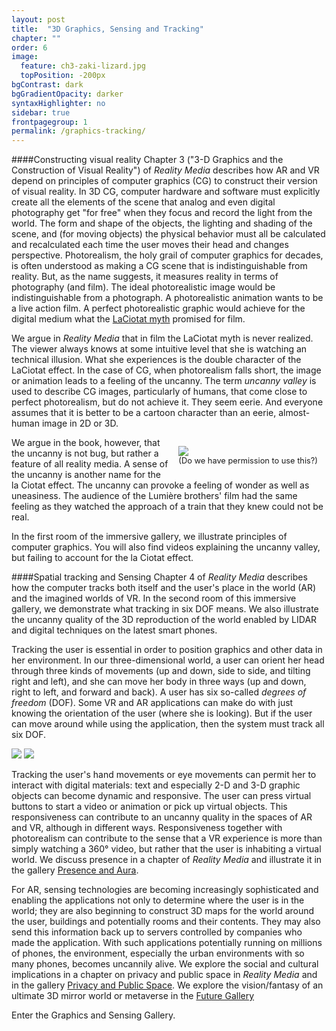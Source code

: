 ```yaml
---
layout: post
title:  "3D Graphics, Sensing and Tracking"
chapter: ""
order: 6
image:
  feature: ch3-zaki-lizard.jpg
  topPosition: -200px
bgContrast: dark
bgGradientOpacity: darker
syntaxHighlighter: no
sidebar: true
frontpagegroup: 1
permalink: /graphics-tracking/
---
```

####Constructing visual reality
Chapter 3 ("3-D Graphics and the Construction of Visual Reality") of *Reality Media* describes how AR and VR depend on principles of computer graphics (CG) to construct their version of visual reality. 
In 3D CG, computer hardware and software must explicitly create all the elements of the scene that analog and even digital photography get "for free" when they focus and record the light from the world. The form and shape of the objects, the lighting and shading of the scene, and (for moving objects) the physical behavior must all be calculated and recalculated each time the user moves their head and changes perspective.  Photorealism, the holy grail of computer graphics for decades, is often understood as making a CG scene that is indistinguishable from reality. But, as the name suggests, it measures reality in terms of photography (and film). The ideal photorealistic image would be indistinguishable from a photograph. A photorealistic animation wants to be a live action film. A perfect photorealistic graphic would achieve for the digital medium what the <a class="exlink" href="{{site.baseurl}}/what-are-reality-media">LaCiotat myth</a> promised for film.

We argue in *Reality Media* that in film the LaCiotat myth is never realized. The viewer always knows at some intuitive level that she is watching an technical illusion.  What she experiences is the double character of the LaCiotat effect. In the case of CG, when photorealism falls short, the image or animation leads  to a feeling of the uncanny. The term *uncanny valley* is used to describe CG images, particularly of humans, that come close to perfect photorealism, but do not achieve it. They seem eerie. And everyone assumes that it is better to be a cartoon character than an eerie, almost-human image in 2D or 3D. 

<div style="float:right; padding:1em;">
<img class="img img--fullContainer img--10xLeading" src="{{ site.baseurl_book_img }}/ch3-4-cg/uncanny.jpg"> 
<div style="font-size:.8rem";>(Do we have permission to use this?) </div>
</div>
 We argue in the book, however, that the uncanny is not bug, but rather a feature of all reality media. A sense of the uncanny is another name for the la Ciotat effect. The uncanny can provoke a feeling of wonder as well as uneasiness. The audience of the Lumière brothers' film had the same feeling as they watched the approach of a train that they knew could not be real.  

In the first room of the immersive gallery, we illustrate principles of computer graphics. You will also find videos explaining the uncanny valley, but failing to account for the la Ciotat effect. 

####Spatial tracking and Sensing
Chapter 4 of *Reality Media* describes how the computer tracks both itself and the user's place in the world (AR) and the imagined worlds of VR. In the second room of this immersive gallery, we demonstrate what tracking in six DOF means. We also illustrate the uncanny quality of the 3D reproduction of the world enabled by LIDAR and digital techniques on the latest smart phones. 

Tracking the user is essential in order to position graphics and other data in her environment. In our three-dimensional world, a user can orient her head through three kinds of movements (up and down, side to side, and tilting right and left), and she can move her body in three ways (up and down, right to left, and forward and back). A user has six so-called *degrees of freedom* (DOF). Some VR and AR applications can make do with just knowing the orientation of the user (where she is looking). But if the user can move around while using the application, then the system must track all six DOF.  

<img class="img img--fullContainer img--6xLeading" src="{{ site.baseurl_book_img }}/ch3-4-cg/DOF1.jpg"> 
<img class="img img--fullContainer img--6xLeading" src="{{ site.baseurl_book_img }}/ch3-4-cg/DOF2.jpg"> 

Tracking the user's hand movements or eye movements can permit her to interact with digital materials: text and especially 2-D and 3-D graphic objects can become dynamic and responsive. The user can press virtual buttons to start a video or animation or pick up virtual objects. This responsiveness can contribute to an uncanny quality in the spaces of AR and VR, although in different ways. Responsiveness together with photorealism can contribute to the sense that a VR experience is more than simply watching a 360° video, but rather that the user is inhabiting a virtual world. We discuss presence in a chapter of *Reality Media* and illustrate it in the gallery <a href="{{site.baseurl}}/presence">Presence and Aura</a>. 

For AR, sensing technologies are becoming increasingly sophisticated and enabling the applications not only to determine where the user is in the world; they are also beginning to construct 3D maps for the world around the user, buildings and potentially rooms and their contents. They may also send this information back up to servers controlled by companies who made the application. With such applications potentially running on millions of phones, the environment, especially the urban environments with so many phones, becomes uncannily alive. We explore the social and cultural implications in a chapter on privacy and public space in *Reality Media* and in the gallery <a class="exlink" href="{{site.baseurl}}/privacy">Privacy and Public Space</a>. We explore the vision/fantasy of an ultimate 3D mirror world or metaverse in the <a class="exlink" href="{{site.baseurl}}/future">Future Gallery</a>

Enter the <a class="xrlink" room="2" waypoint="start">Graphics and Sensing Gallery</a>.
